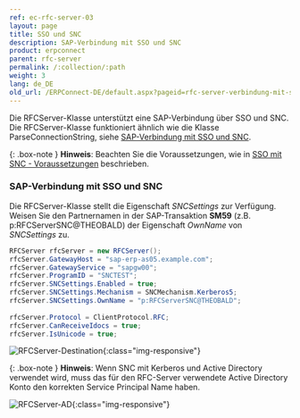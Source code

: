 ```yaml
---
ref: ec-rfc-server-03
layout: page
title: SSO und SNC
description: SAP-Verbindung mit SSO und SNC
product: erpconnect
parent: rfc-server
permalink: /:collection/:path
weight: 3
lang: de_DE
old_url: /ERPConnect-DE/default.aspx?pageid=rfc-server-verbindung-mit-sso-und-snc
---
```


Die RFCServer-Klasse unterstützt eine SAP-Verbindung über SSO und SNC.<br>
Die RFCServer-Klasse funktioniert ähnlich wie die Klasse ParseConnectionString, siehe [SAP-Verbindung mit SSO und SNC](../sap-verbindung/sso-mit-snc).

{: .box-note }
**Hinweis**: Beachten Sie die Voraussetzungen, wie in [SSO mit SNC - Voraussetzungen](../sap-verbindung/sso-mit-snc#voraussetzungen) beschrieben.

### SAP-Verbindung mit SSO und SNC
Die RFCServer-Klasse stellt die Eigenschaft *SNCSettings* zur Verfügung. 
Weisen Sie den Partnernamen in der SAP-Transaktion **SM59** (z.B. p:RFCServerSNC@THEOBALD) der Eigenschaft *OwnName* von *SNCSettings* zu. 

```csharp
RFCServer rfcServer = new RFCServer();
rfcServer.GatewayHost = "sap-erp-as05.example.com";
rfcServer.GatewayService = "sapgw00";
rfcServer.ProgramID = "SNCTEST";
rfcServer.SNCSettings.Enabled = true;
rfcServer.SNCSettings.Mechanism = SNCMechanism.Kerberos5;
rfcServer.SNCSettings.OwnName = "p:RFCServerSNC@THEOBALD";
 
rfcServer.Protocol = ClientProtocol.RFC;
rfcServer.CanReceiveIdocs = true;
rfcServer.IsUnicode = true;
```


![RFCServer-Destination](/img/content/RFCServer-Destination.png){:class="img-responsive"}

{: .box-note }
**Hinweis**: Wenn SNC mit Kerberos und Active Directory verwendet wird, muss das für den RFC-Server verwendete Active Directory Konto den korrekten Service Principal Name haben.

![RFCServer-AD](/img/content/RFCServer-AD.png){:class="img-responsive"}
